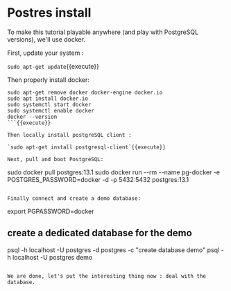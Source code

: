 # Postres install

To make this tutorial playable anywhere (and play with PostgreSQL versions), we'll use
docker.

First, update your system :

`sudo apt-get update`{{execute}}

Then properly install docker:

```
sudo apt-get remove docker docker-engine docker.io
sudo apt install docker.io
sudo systemctl start docker
sudo systemctl enable docker
docker --version
```{{execute}}

Then locally install postgreSQL client :

`sudo apt-get install postgresql-client`{{execute}}

Next, pull and boot PostgreSQL:

```
sudo docker pull postgres:13.1
sudo docker run --rm --name pg-docker -e POSTGRES_PASSWORD=docker -d -p 5432:5432 postgres:13.1
```{{execute}}

Finally connect and create a demo database:

```
export PGPASSWORD=docker
## create a dedicated database for the demo
psql -h localhost -U postgres -d postgres -c "create database demo"
psql -h localhost -U postgres demo
```{{execute}}

We are done, let's put the interesting thing now : deal with the database.
